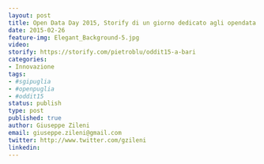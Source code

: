 ```yaml
---
layout: post
title: Open Data Day 2015, Storify di un giorno dedicato agli opendata
date: 2015-02-26
feature-img: Elegant_Background-5.jpg
video: 
storify: https://storify.com/pietroblu/oddit15-a-bari
categories:
- Innovazione
tags:
- #sgipuglia
- #openpuglia
- #oddit15
status: publish
type: post
published: true
author: Giuseppe Zileni
email: giuseppe.zileni@gmail.com
twitter: http://www.twitter.com/gzileni
linkedin: 
---
```




